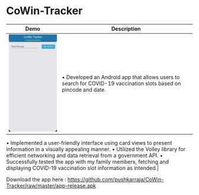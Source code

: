 # CoWin-Tracker

| Demo | Description |
| --- | --- |
| ![Preview](https://github.com/pushkarraja/CoWin-Tracker/blob/master/demo_vaccine.gif) | •	Developed an Android app that allows users to search for COVID-19 vaccination slots based on pincode and date.
•	Implemented a user-friendly interface using card views to present information in a visually appealing manner.
•	Utilized the Volley library for efficient networking and data retrieval from a government API.
•	Successfully tested the app with my family members, fetching and displaying COVID-19 vaccination slot information as intended.|


Download the app here : https://github.com/pushkarraja/CoWin-Tracker/raw/master/app-release.apk
